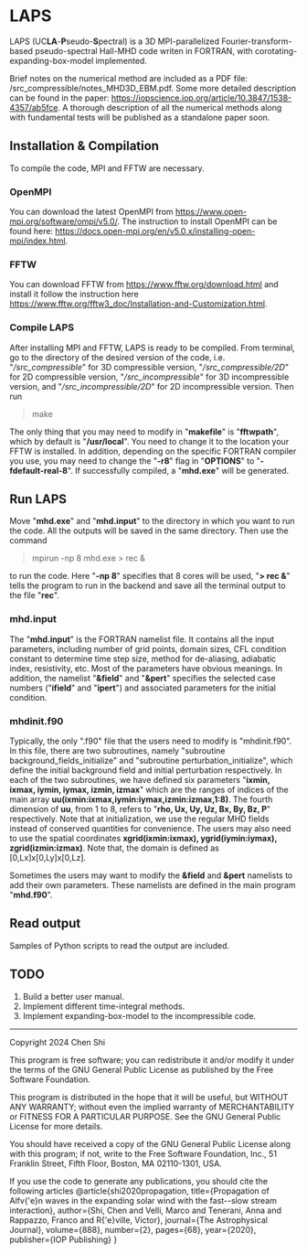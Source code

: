 # LAPS

LAPS (UC**LA**-**P**seudo-**S**pectral) is a 3D MPI-parallelized Fourier-transform-based pseudo-spectral Hall-MHD code writen in FORTRAN, with corotating-expanding-box-model implemented. 

Brief notes on the numerical method are included as a PDF file: /src_compressible/notes_MHD3D_EBM.pdf. Some more detailed description can be found in the paper: https://iopscience.iop.org/article/10.3847/1538-4357/ab5fce. A thorough description of all the numerical methods along with fundamental tests will be published as a standalone paper soon.

## Installation & Compilation

To compile the code, MPI and FFTW are necessary. 

### OpenMPI
You can download the latest OpenMPI from https://www.open-mpi.org/software/ompi/v5.0/. The instruction to install OpenMPI can be found here: https://docs.open-mpi.org/en/v5.0.x/installing-open-mpi/index.html.

### FFTW
You can download FFTW from https://www.fftw.org/download.html and install it follow the instruction here https://www.fftw.org/fftw3_doc/Installation-and-Customization.html.

### Compile LAPS
After installing MPI and FFTW, LAPS is ready to be compiled. From terminal, go to the directory of the desired version of the code, i.e. "_/src_compressible_" for 3D compressible version, "_/src_compressible/2D_" for 2D compressible version, "_/src_incompressible_" for 3D incompressible version, and "_/src_incompressible/2D_" for 2D incompressible version. Then run 
> make

The only thing that you may need to modify in "**makefile**" is "**fftwpath**", which by default is "**/usr/local**". You need to change it to the location your FFTW is installed. In addition, depending on the specific FORTRAN compiler you use, you may need to change the "**-r8**" flag in "**OPTIONS**" to "**-fdefault-real-8**". If successfully compiled, a "**mhd.exe**" will be generated.


## Run LAPS

Move "**mhd.exe**" and "**mhd.input**" to the directory in which you want to run the code. All the outputs will be saved in the same directory. Then use the command
> mpirun -np 8 mhd.exe > rec &

to run the code. Here "**-np 8**" specifies that 8 cores will be used, "**> rec &**" tells the program to run in the backend and save all the terminal output to the file "**rec**".

### mhd.input
The "**mhd.input**" is the FORTRAN namelist file. It contains all the input parameters, including number of grid points, domain sizes, CFL condition constant to determine time step size, method for de-aliasing, adiabatic index, resistivity, etc. Most of the parameters have obvious meanings. In addition, the namelist "**&field**" and "**&pert**" specifies the selected case numbers ("**ifield**" and "**ipert**") and associated parameters for the initial condition. 

### mhdinit.f90
Typically, the only ".f90" file that the users need to modify is "mhdinit.f90". In this file, there are two subroutines, namely "subroutine background_fields_initialize" and "subroutine perturbation_initialize", which define the initial background field and initial perturbation respectively. In each of the two subroutines, we have defined six parameters "**ixmin, ixmax, iymin, iymax, izmin, izmax**" which are the ranges of indices of the main array **uu(ixmin:ixmax,iymin:iymax,izmin:izmax,1:8)**. The fourth dimension of **uu**, from 1 to 8, refers to "**rho, Ux, Uy, Uz, Bx, By, Bz, P**" respectively. Note that at initialization, we use the regular MHD fields instead of conserved quantities for convenience. The users may also need to use the spatial coordinates **xgrid(ixmin:ixmax), ygrid(iymin:iymax), zgrid(izmin:izmax)**. Note that, the domain is defined as [0,Lx]x[0,Ly]x[0,Lz].

Sometimes the users may want to modify the **&field** and **&pert** namelists to add their own parameters. These namelists are defined in the main program "**mhd.f90**".


## Read output

Samples of Python scripts to read the output are included.

## TODO

1. Build a better user manual.
2. Implement different time-integral methods.
3. Implement expanding-box-model to the incompressible code.


<hr>
Copyright 2024 Chen Shi

This program is free software; you can redistribute it and/or
modify it under the terms of the GNU General Public License
as published by the Free Software Foundation.

This program is distributed in the hope that it will be useful,
but WITHOUT ANY WARRANTY; without even the implied warranty of
MERCHANTABILITY or FITNESS FOR A PARTICULAR PURPOSE.  See the
GNU General Public License for more details.

You should have received a copy of the GNU General Public License
along with this program; if not, write to the Free Software
Foundation, Inc., 51 Franklin Street, Fifth Floor, Boston, MA  02110-1301, USA.

If you use the code to generate any publications, you should cite the following articles
@article{shi2020propagation,
  title={Propagation of Alfv{\'e}n waves in the expanding solar wind with the fast--slow stream interaction},
  author={Shi, Chen and Velli, Marco and Tenerani, Anna and Rappazzo, Franco and R{\'e}ville, Victor},
  journal={The Astrophysical Journal},
  volume={888},
  number={2},
  pages={68},
  year={2020},
  publisher={IOP Publishing}
}
